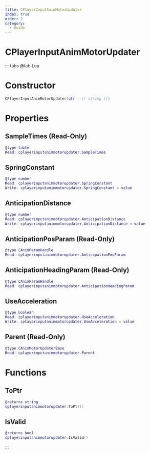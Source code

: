 ```yaml
---
title: CPlayerInputAnimMotorUpdater
index: true
order: 2
category:
  - Guide
---
```


# CPlayerInputAnimMotorUpdater

::: tabs
@tab Lua
# Constructor
```lua
CPlayerInputAnimMotorUpdater(ptr --[[ string ]])
```
# Properties
## SampleTimes (Read-Only)
```lua
@type table
Read: cplayerinputanimmotorupdater.SampleTimes
```
## SpringConstant 
```lua
@type number
Read: cplayerinputanimmotorupdater.SpringConstant
Write: cplayerinputanimmotorupdater.SpringConstant = value
```
## AnticipationDistance 
```lua
@type number
Read: cplayerinputanimmotorupdater.AnticipationDistance
Write: cplayerinputanimmotorupdater.AnticipationDistance = value
```
## AnticipationPosParam (Read-Only)
```lua
@type CAnimParamHandle
Read: cplayerinputanimmotorupdater.AnticipationPosParam
```
## AnticipationHeadingParam (Read-Only)
```lua
@type CAnimParamHandle
Read: cplayerinputanimmotorupdater.AnticipationHeadingParam
```
## UseAcceleration 
```lua
@type boolean
Read: cplayerinputanimmotorupdater.UseAcceleration
Write: cplayerinputanimmotorupdater.UseAcceleration = value
```
## Parent (Read-Only)
```lua
@type CAnimMotorUpdaterBase
Read: cplayerinputanimmotorupdater.Parent
```
# Functions
## ToPtr
```lua
@returns string
cplayerinputanimmotorupdater:ToPtr()
```
## IsValid
```lua
@returns bool
cplayerinputanimmotorupdater:IsValid()
```

:::